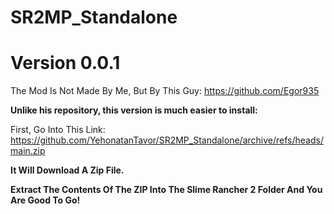 # SR2MP_Standalone
# Version 0.0.1

The Mod Is Not Made By Me, But By This Guy: https://github.com/Egor935

**Unlike his repository, this version is much easier to install:**

First, Go Into This Link: https://github.com/YehonatanTavor/SR2MP_Standalone/archive/refs/heads/main.zip

**It Will Download A Zip File.**

**Extract The Contents Of The ZIP Into The Slime Rancher 2 Folder And You Are Good To Go!**
